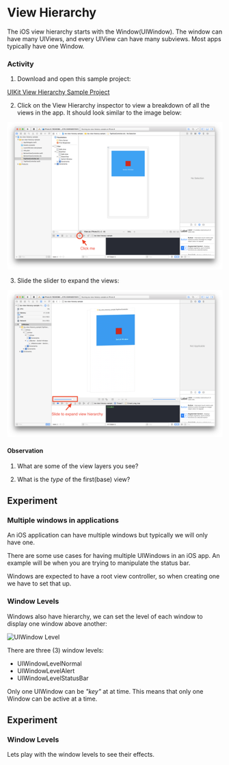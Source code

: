 # View Hierarchy

The iOS view hierarchy starts with the Window(UIWindow). The window can have many UIViews, and every UIView can have many subviews. Most apps typically have one Window.

### Activity

1. Download and open this sample project:

  [UIKit View Hierarchy Sample Project](https://github.com/Product-College-Labs/ios-view-hierarcy)

2. Click on the View Hierarchy inspector to view a breakdown of all the views in the app. It should look similar to the image below:

  ![View Debugger](assets/view-debugger.png)

3. Slide the slider to expand the views:

  ![Slider Visual Debugger](assets/view-hierarcy-slider.png)


#### Observation

1. What are some of the view layers you see?

2. What is the *type* of the first(base) view?


## Experiment
### Multiple windows in applications

An iOS application can have multiple windows but typically we will only have one.

There are some use cases for having multiple UIWindows in an iOS app. An example will be when you are trying to manipulate the status bar.

Windows are expected to have a root view controller, so when creating one we have to set that up.

### Window Levels

Windows also have hierarchy, we can set the level of each window to display one window above another:

![UIWindow Level](assets/uiwindow-levels.png)

There are three (3) window levels:

- UIWindowLevelNormal
- UIWindowLevelAlert
- UIWindowLevelStatusBar


Only one UIWindow can be _"key"_ at at time. This means that only one Window can be active at a time.

## Experiment
### Window Levels

Lets play with the window levels to see their effects.
